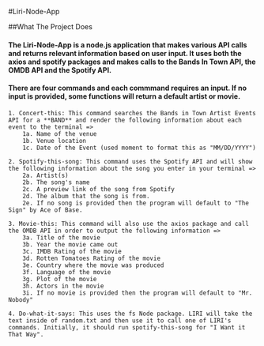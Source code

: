 #Liri-Node-App

##What The Project Does

#### The Liri-Node-App is a node.js application that makes various API calls and returns relevant information based on user input. It uses both the axios and spotify packages and makes calls to the Bands In Town API, the OMDB API and the Spotify API.

#### There are four commands and each commmand requires an input. If no input is provided, some functions will return a default artist or movie.

    1. Concert-this: This command searches the Bands in Town Artist Events API for a **BAND** and render the following information about each event to the terminal =>
        1a. Name of the venue
        1b. Venue location
        1c. Date of the Event (used moment to format this as "MM/DD/YYYY")

    2. Spotify-this-song: This command uses the Spotify API and will show the following information about the song you enter in your terminal =>
        2a. Artist(s)
        2b. The song's name
        2c. A preview link of the song from Spotify
        2d. The album that the song is from. 
        2e. If no song is provided then the program will default to "The Sign" by Ace of Base.

    3. Movie-this: This command will also use the axios package and call the OMDB API in order to output the following information =>
        3a. Title of the movie
        3b. Year the movie came out
        3c. IMDB Rating of the movie
        3d. Rotten Tomatoes Rating of the movie 
        3e. Country where the movie was produced
        3f. Language of the movie
        3g. Plot of the movie
        3h. Actors in the movie
        3i. If no movie is provided then the program will default to "Mr. Nobody" 

    4. Do-what-it-says: This uses the fs Node package. LIRI will take the text inside of random.txt and then use it to call one of LIRI's commands. Initially, it should run spotify-this-song for "I Want it That Way".

